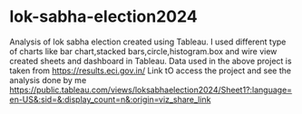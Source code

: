 # lok-sabha-election2024
Analysis of lok sabha election created using Tableau.
I used different type of charts like bar chart,stacked bars,circle,histogram.box and wire view created sheets and dashboard in Tableau.
Data used in the above project is taken from 
https://results.eci.gov.in/
Link tO access the project and see the analysis done by me
https://public.tableau.com/views/loksabhaelection2024/Sheet1?:language=en-US&:sid=&:display_count=n&:origin=viz_share_link
